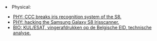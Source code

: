 <html>
<body>

<li>Physical:</li>
	<ul>
		<li><a href="http://www.ccc.de/en/updates/2017/iriden">PHY: CCC breaks iris recognition system of the S8.</a></li>
		<li><a href="https://media.ccc.de/v/biometrie-s8-iris-en">PHY: hacking the Samsung Galaxy S8 Irisscanner.</a></li>
		<li><a href="https://www.esat.kuleuven.be/cosic/publications/article-3004.pdf">BIO: KUL/ESAT, vingerafdrukken op de Belgische EID, technische analyse.</a></li>
	</ul>
  
  </body>
  </html>
